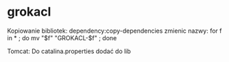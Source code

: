 # grokacl

Kopiowanie bibliotek:
    dependency:copy-dependencies
    zmienic nazwy:
    for f in * ; do mv "$f" "GROKACL-$f" ; done
    
Tomcat:
Do catalina.properties dodać do lib

    
    
